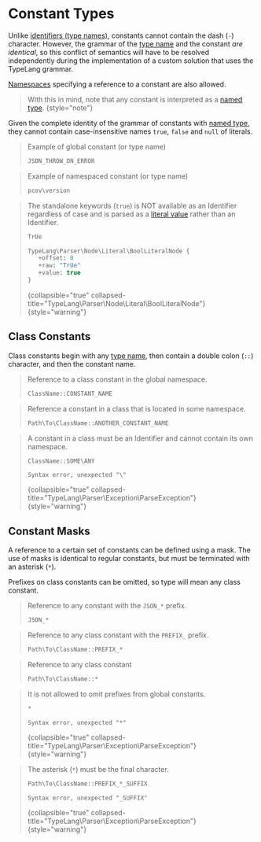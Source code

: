 # Constant Types

<show-structure for="chapter" depth="2"/>

Unlike [identifiers (type names)](basic-types.md), constants cannot contain
the dash (`-`) character. However, the grammar of the [type name](basic-types.md)
and the constant *are identical*, so this conflict of semantics will have to be
resolved independently during the implementation of a custom solution that uses
the TypeLang grammar.

[Namespaces](basic-types.md#namespace) specifying a reference to a constant are
also allowed.

> With this in mind, note that any constant is interpreted as a
> [named type](basic-types.md).
> {style="note"}

Given the complete identity of the grammar of constants with
[named type](basic-types.md), they cannot contain case-insensitive names
`true`, `false` and `null` of literals.

<tabs>
<tab title="Examples">

> Example of global constant (or type name)
> ```typescript
> JSON_THROW_ON_ERROR
> ```

> Example of namespaced constant (or type name)
> ```typescript
> pcov\version
> ```

</tab>
<tab title="Counterexamples">

> The standalone keywords (`true`) is NOT available as an <tooltip
> term="Identifier">Identifier</tooltip> regardless of case and is parsed as a
> <a href="literal-types.md" anchor="boolean-and-null">literal value</a> rather 
> than an <tooltip term="Identifier">Identifier</tooltip>.
> ```typescript
> TrUe
> ```
> ```php
> TypeLang\Parser\Node\Literal\BoolLiteralNode {
>    +offset: 0
>    +raw: "TrUe"
>    +value: true
> }
> ```
> {collapsible="true" collapsed-title="TypeLang\Parser\Node\Literal\BoolLiteralNode"}
> {style="warning"}

</tab>
</tabs>

## Class Constants

Class constants begin with any [type name](basic-types.md), then contain 
a double colon (`::`) character, and then the constant name.

<tabs>
<tab title="Examples">

> Reference to a class constant in the global namespace.
> ```typescript
> ClassName::CONSTANT_NAME
> ```

> Reference a constant in a class that is located in some namespace.
> ```typescript
> Path\To\ClassName::ANOTHER_CONSTANT_NAME
> ```

</tab>
<tab title="Counterexamples">

> A constant in a class must be an <tooltip term="Identifier">
> Identifier</tooltip> and cannot contain its own namespace.
> ```typescript
> ClassName::SOME\ANY
> ```
> ```
> Syntax error, unexpected "\"
> ```
> {collapsible="true" collapsed-title="TypeLang\Parser\Exception\ParseException"}
> {style="warning"}

</tab>
</tabs>

## Constant Masks

A reference to a certain set of constants can be defined using a mask. The
use of masks is identical to regular constants, but must be terminated with
an asterisk (`*`).

Prefixes on class constants can be omitted, so type will mean any class constant.


<tabs>
<tab title="Examples">

> Reference to any constant with the `JSON_*` prefix.
> ```typescript
> JSON_*
> ```

> Reference to any class constant with the `PREFIX_` prefix.
> ```typescript
> Path\To\ClassName::PREFIX_*
> ```

> Reference to any class constant
> ```typescript
> Path\To\ClassName::*
> ```

</tab>
<tab title="Counterexamples">

> It is not allowed to omit prefixes from global constants.
> ```typescript
> *
> ```
> ```
> Syntax error, unexpected "*"
> ```
> {collapsible="true" collapsed-title="TypeLang\Parser\Exception\ParseException"}
> {style="warning"}

> The asterisk (`*`) must be the final character.
> ```typescript
> Path\To\ClassName::PREFIX_*_SUFFIX
> ```
> ```
> Syntax error, unexpected "_SUFFIX"
> ```
> {collapsible="true" collapsed-title="TypeLang\Parser\Exception\ParseException"}
> {style="warning"}

</tab>
</tabs>